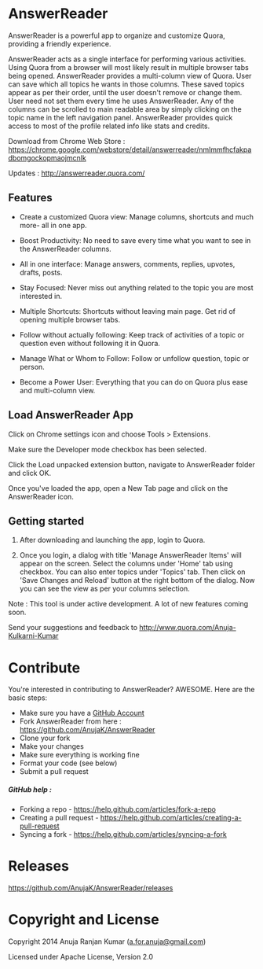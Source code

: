 AnswerReader
============

AnswerReader is a powerful app to organize and customize Quora, providing a friendly experience.

AnswerReader acts as a single interface for performing various activities. Using Quora from a browser will most likely result in multiple browser tabs being opened. AnswerReader provides a multi-column view of Quora. User can save which all topics he wants in those columns. These saved topics appear as per their order, until the user doesn't remove or change them. User need not set them every time he uses AnswerReader. Any of the columns can be scrolled to main readable area by simply clicking on the topic name in the left navigation panel. AnswerReader provides quick access to most of the profile related info like stats and credits.

Download from Chrome Web Store : https://chrome.google.com/webstore/detail/answerreader/nmlmmfhcfakpadbomgockopmaojmcnlk

Updates : http://answerreader.quora.com/

## Features

* Create a customized Quora view: Manage columns, shortcuts and much more- all in one app.

* Boost Productivity: No need to save every time what you want to see in the AnswerReader columns.

* All in one interface: Manage answers, comments, replies, upvotes, drafts, posts.

* Stay Focused: Never miss out anything related to the topic you are most interested in.

* Multiple Shortcuts: Shortcuts without leaving main page. Get rid of opening multiple browser tabs.

* Follow without actually following: Keep track of activities of a topic or question even without following it in Quora.

* Manage What or Whom to Follow: Follow or unfollow question, topic or person.

* Become a Power User: Everything that you can do on Quora plus ease and multi-column view.

## Load AnswerReader App

Click on Chrome settings icon  and choose Tools > Extensions.

Make sure the Developer mode checkbox has been selected.

Click the Load unpacked extension button, navigate to AnswerReader folder and click OK.

Once you've loaded the app, open a New Tab page and click on the AnswerReader icon.

## Getting started

1. After downloading and launching the app, login to Quora. 

2. Once you login, a dialog with title 'Manage AnswerReader Items' will appear on the screen. Select the columns under 'Home' tab using checkbox. You can also enter topics under 'Topics' tab. Then click on 'Save Changes and Reload' button at the  right bottom of the dialog. Now you can see the view as per your columns selection.

Note : This tool is under active development. A lot of new features coming soon.

Send your suggestions and feedback to  http://www.quora.com/Anuja-Kulkarni-Kumar

Contribute
==========

You're interested in contributing to AnswerReader? AWESOME. Here are the basic steps:

- Make sure you have a [GitHub Account](https://github.com/signup/free)
- Fork AnswerReader from here : https://github.com/AnujaK/AnswerReader
- Clone your fork  
- Make your changes
- Make sure everything is working fine
- Format your code (see below)
- Submit a pull request

##### GitHub help : 

- Forking a repo - https://help.github.com/articles/fork-a-repo
- Creating a pull request - https://help.github.com/articles/creating-a-pull-request
- Syncing a fork - https://help.github.com/articles/syncing-a-fork
 
Releases
==========

https://github.com/AnujaK/AnswerReader/releases

Copyright and License
==========

Copyright 2014 Anuja Ranjan Kumar (a.for.anuja@gmail.com)

Licensed under Apache License, Version 2.0